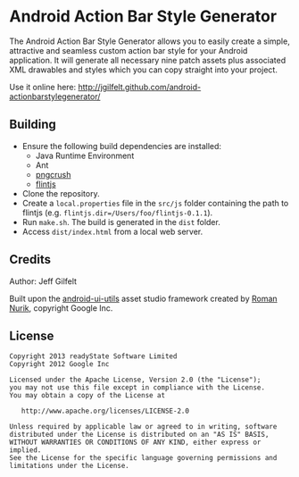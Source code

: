Android Action Bar Style Generator
==================================

The Android Action Bar Style Generator allows you to easily create a simple, attractive and seamless custom action bar style for your Android application. It will generate all necessary nine patch assets plus associated XML drawables and styles which you can copy straight into your project.

Use it online here: http://jgilfelt.github.com/android-actionbarstylegenerator/

Building
--------

- Ensure the following build dependencies are installed:
  + Java Runtime Environment
  + Ant
  + [pngcrush](http://pmt.sourceforge.net/pngcrush/index.html)
  + [flintjs](http://code.google.com/p/flintjs/) 
- Clone the repository.
- Create a `local.properties` file in the `src/js` folder containing the path to flintjs (e.g. `flintjs.dir=/Users/foo/flintjs-0.1.1`).
- Run `make.sh`. The build is generated in the `dist` folder.
- Access `dist/index.html` from a local web server.

Credits
-------

Author: Jeff Gilfelt

Built upon the [android-ui-utils](http://code.google.com/p/android-ui-utils) asset studio framework created by [Roman Nurik](http://roman.nurik.net/), copyright Google Inc.

License
-------

    Copyright 2013 readyState Software Limited
    Copyright 2012 Google Inc

    Licensed under the Apache License, Version 2.0 (the "License");
    you may not use this file except in compliance with the License.
    You may obtain a copy of the License at

       http://www.apache.org/licenses/LICENSE-2.0

    Unless required by applicable law or agreed to in writing, software
    distributed under the License is distributed on an "AS IS" BASIS,
    WITHOUT WARRANTIES OR CONDITIONS OF ANY KIND, either express or implied.
    See the License for the specific language governing permissions and
    limitations under the License.

